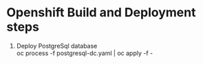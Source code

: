 # Openshift Build and Deployment steps

1. Deploy PostgreSql database      
oc process -f postgresql-dc.yaml | oc apply -f -    
